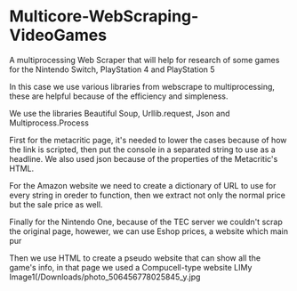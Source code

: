 # Multicore-WebScraping-VideoGames
A multiprocessing Web Scraper that will help for research of some games for the Nintendo Switch, PlayStation 4 and PlayStation 5

In this case we use various libraries from webscrape to multiprocessing, these are helpful because of the efficiency and simpleness.

We use the libraries Beautiful Soup, Urllib.request, Json and Multiprocess.Process

First for the metacritic page, it's needed to lower the cases because of how the link is scripted, then put the console in a separated string to use as a headline. We also used json because of the properties of the Metacritic's HTML.

For the Amazon website we need to create a dictionary of URL to use for every string in oreder to function, then we extract not only the normal price but the sale price as well.

Finally for the Nintendo One, because of the TEC server we couldn't scrap the original page, howewer, we can use Eshop prices, a website which main pur

Then we use HTML to create a pseudo website that can show all the game's info, in that page we used a Compucell-type website
LIMy Image1(/Downloads/photo_506456778025845_y.jpg
